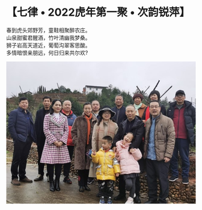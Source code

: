 # 【七律 • 2022虎年第一聚 • 次韵锐萍】

春到虎头郊野芳，童鞋相聚醉农庄。  
山泉甜蜜君醒酒，竹叶清幽我梦桑。  
狮子岩高天道近，葡萄沟翠客思酸。  
多情暗恨亲朋远，何日归来共尔欢?

![](19.jpg)
